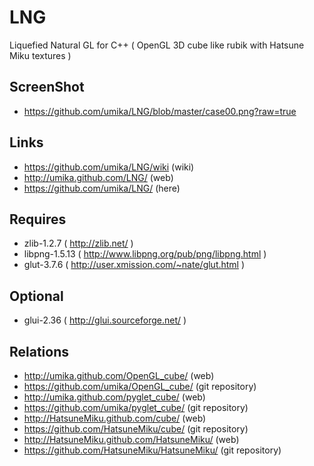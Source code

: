 LNG
===

Liquefied Natural GL for C++
( OpenGL 3D cube like rubik with Hatsune Miku textures )

ScreenShot
----------

 * https://github.com/umika/LNG/blob/master/case00.png?raw=true

Links
-----

 * https://github.com/umika/LNG/wiki (wiki)
 * http://umika.github.com/LNG/ (web)
 * https://github.com/umika/LNG/ (here)

Requires
--------

 * zlib-1.2.7 ( http://zlib.net/ )
 * libpng-1.5.13 ( http://www.libpng.org/pub/png/libpng.html )
 * glut-3.7.6 ( http://user.xmission.com/~nate/glut.html )

Optional
--------

 * glui-2.36 ( http://glui.sourceforge.net/ )

Relations
---------

 * http://umika.github.com/OpenGL_cube/ (web)
 * https://github.com/umika/OpenGL_cube/ (git repository)
 * http://umika.github.com/pyglet_cube/ (web)
 * https://github.com/umika/pyglet_cube/ (git repository)
 * http://HatsuneMiku.github.com/cube/ (web)
 * https://github.com/HatsuneMiku/cube/ (git repository)
 * http://HatsuneMiku.github.com/HatsuneMiku/ (web)
 * https://github.com/HatsuneMiku/HatsuneMiku/ (git repository)
